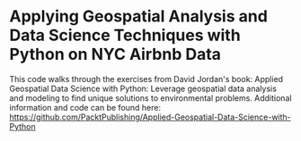 # Applying Geospatial Analysis and Data Science Techniques with Python on NYC Airbnb Data

This code walks through the exercises from David Jordan's book: Applied Geospatial Data Science with Python: Leverage geospatial data analysis and modeling to find unique solutions to environmental problems. Additional information and code can be found here: https://github.com/PacktPublishing/Applied-Geospatial-Data-Science-with-Python
